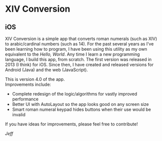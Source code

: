 # XIV Conversion
## iOS

XIV Conversion is a simple app that converts roman numerals (such as XIV) to arabic/cardinal numbers (such as 14).  For the past several years as I've been learning how to program, I have been using this utility as my own equivalent to the *Hello, World*.  Any time I learn a new programming language, I build this app, from scratch.  The first version was released in 2013 (I think) for iOS.  Since then, I have created and released versions for Android (Java) and the web (JavaScript).

This is version 4.0 of the app.  
Improvements include:
- Complete redesign of the logic/algorithms for vastly improved performance
- Better UI with AutoLayout so the app looks good on any screen size
- Smart roman numeral keypad hides buttons when their use would be invalid

If you have ideas for improvements, please feel free to contribute!

*Jeff*
